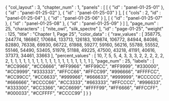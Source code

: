 {
  "col_layout" : 3,
  "chapter_num" : 1,
  "panels" : [
    [
      {
        "id" : "panel-01-25-01"
      },
      {
        "id" : "panel-01-25-02"
      },
      {
        "id" : "panel-01-25-03"
      }
    ],
    [
      {
        "cols" : 2,
        "id" : "panel-01-25-04"
      },
      {
        "id" : "panel-01-25-06"
      }
    ],
    [
      {
        "id" : "panel-01-25-07"
      },
      {
        "id" : "panel-01-25-08"
      },
      {
        "id" : "panel-01-25-09"
      }
    ]
  ],
  "page_num" : 25,
  "characters" : [
    "nite_owl",
    "silk_spectre"
  ],
  "id" : "page-01-25",
  "weight" : 125,
  "title" : "Chapter 1, Page 25",
  "color_data" : {
    "raw_values" : [
      358775,
      244774,
      186867,
      170684,
      133713,
      126183,
      109874,
      106772,
      84944,
      84086,
      82880,
      76338,
      69930,
      66722,
      61988,
      59277,
      59160,
      56216,
      55789,
      55552,
      55146,
      54490,
      53405,
      51979,
      51188,
      49225,
      47500,
      43218,
      41191,
      40616,
      37373,
      34461,
      33663
    ],
    "percent_values" : [
      10,
      7,
      5,
      5,
      4,
      3,
      3,
      3,
      2,
      2,
      2,
      2,
      2,
      2,
      1,
      1,
      1,
      1,
      1,
      1,
      1,
      1,
      1,
      1,
      1,
      1,
      1,
      1,
      1,
      1,
      1,
      1,
      1
    ],
    "page_num" : 25,
    "labels" : [
      "#CC9966",
      "#CC6666",
      "#FF9966",
      "#FF99CC",
      "#FF9999",
      "#330000",
      "#CC9999",
      "#333333",
      "#FFCC66",
      "#FFCC99",
      "#996666",
      "#FFFFCC",
      "#CC99CC",
      "#CC6633",
      "#999966",
      "#666633",
      "#999999",
      "#CCCCCC",
      "#666666",
      "#CCCC66",
      "#CC3333",
      "#663333",
      "#FFCCCC",
      "#996633",
      "#333300",
      "#CC3366",
      "#CC6699",
      "#FFFF99",
      "#FF6666",
      "#FFCCFF",
      "#000033",
      "#CCFFFF",
      "#CCCC99"
    ]
  }
}
